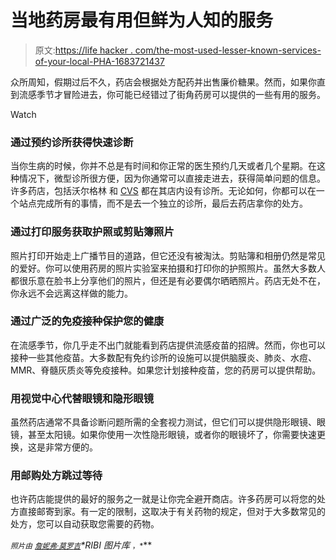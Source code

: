 # 当地药房最有用但鲜为人知的服务

> 原文:[https://life hacker . com/the-most-used-lesser-known-services-of-your-local-PHA-1683721437](https://lifehacker.com/the-most-useful-lesser-known-services-of-your-local-pha-1683721437)

众所周知，假期过后不久，药店会根据处方配药并出售廉价糖果。然而，如果你直到流感季节才冒险进去，你可能已经错过了街角药房可以提供的一些有用的服务。

Watch

### **通过预约诊所获得快速诊断**

当你生病的时候，你并不总是有时间和你正常的医生预约几天或者几个星期。在这种情况下，微型诊所很方便，因为你通常可以直接走进去，获得简单问题的信息。许多药店，包括沃尔格林 和 [CVS](http://www.cvs.com/minuteclinic) 都在其店内设有诊所。无论如何，你都可以在一个站点完成所有的事情，而不是去一个独立的诊所，最后去药店拿你的处方。

### **通过打印服务获取护照或剪贴簿照片**

照片打印开始走上广播节目的道路，但它还没有被淘汰。剪贴簿和相册仍然是常见的爱好。你可以使用药房的照片实验室来拍摄和打印你的护照照片。虽然大多数人都很乐意在脸书上分享他们的照片，但还是有必要偶尔晒晒照片。药店无处不在，你永远不会远离这样做的能力。

### **通过广泛的免疫接种保护您的健康**

在流感季节，你几乎走不出门就能看到药店提供流感疫苗的招牌。然而，你也可以接种一些其他疫苗。大多数配有免约诊所的设施可以提供脑膜炎、肺炎、水痘、MMR、脊髓灰质炎等免疫接种。如果您计划接种疫苗，您的药房可以提供帮助。

### **用视觉中心代替眼镜和隐形眼镜**

虽然药店通常不具备诊断问题所需的全套视力测试，但它们可以提供隐形眼镜、眼镜，甚至太阳镜。如果你使用一次性隐形眼镜，或者你的眼镜坏了，你需要快速更换，这是非常方便的。

### **用邮购处方跳过等待**

也许药店能提供的最好的服务之一就是让你完全避开商店。许多药房可以将您的处方直接邮寄到家。有一定的限制，这取决于有关药物的规定，但对于大多数常见的处方，您可以自动获取您需要的药物。

<small>*照片由*</small> [<small>*詹妮弗·莫罗*</small>](http://www.flickr.com/photos/donotlick/5936305758)<small></small>*[<small>*吉*</small>](http://www.flickr.com/photos/swimparallel/3461522090)<small></small>**RIBI 图片库* <small>*，*</small>**